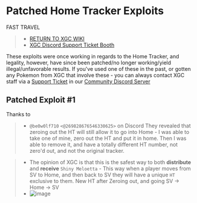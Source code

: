 # Patched Home Tracker Exploits
FAST TRAVEL
> *  [RETURN TO XGC WIKI](https://github.com/Xieons-Gaming-Corner/public_records/wiki/Pokemon-Home-Trackers-%E2%80%90-Research-by-XGC)
> * [XGC Discord Support Ticket Booth](https://discord.com/channels/829181609156411463/1155134797002330223)

These exploits were once working in regards to the Home Tracker, and legality, however, have since been patched/no longer working/yield illegal/unfavorable results. If you've used one of these in the past, or gotten any Pokemon from XGC that involve these - you can always contact XGC staff via a [Support Ticket](https://discord.com/channels/829181609156411463/1155134797002330223) in our [Community Discord Server](https://discord.gg/Xieon) 

## Patched Exploit #1

Thanks to  
> * ``@be0w0lf710`` ``<@269828676546330625>`` on Discord
They revealed that zeroing out the HT will still allow it to go into Home - I was able to take one of mine, zero out the HT and put it in home. Then I was able to remove it, and have a totally different HT number, not zero'd out, and not the original tracker. 

> * The opinion of XGC is that this is the safest way to both **distribute** and **receive** ``Shiny Meloetta`` - This way when a player moves from SV to Home, and then back to SV they will have a unique ``HT`` exclusive to them. New HT after Zeroing out, and going SV -> Home -> SV 
> * ![image](https://github.com/user-attachments/assets/420ee8a6-c998-41e5-b3b5-50b60eccde42)
